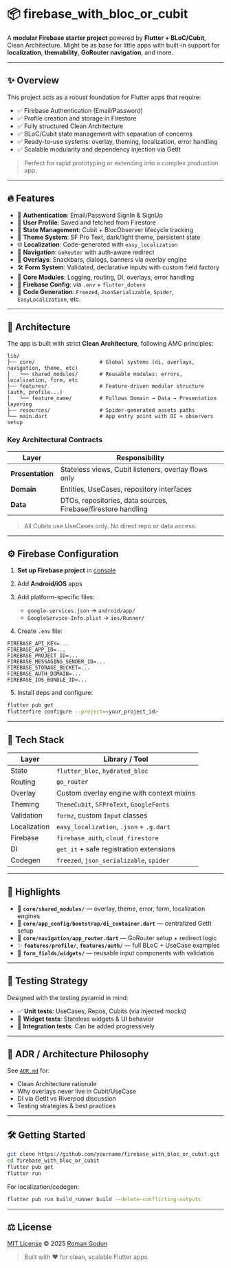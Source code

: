 # 📦 firebase_with_bloc_or_cubit

A **modular Firebase starter project** powered by **Flutter + BLoC/Cubit**, Clean Architecture. Might be as
base for little apps with built-in support for **localization**, **themability**, **GoRouter navigation**, and more.

---

## ✨ Overview

This project acts as a robust foundation for Flutter apps that require:

- ✅ Firebase Authentication (Email/Password)
- ✅ Profile creation and storage in Firestore
- ✅ Fully structured Clean Architecture
- ✅ BLoC/Cubit state management with separation of concerns
- ✅ Ready-to-use systems: overlay, theming, localization, error handling
- ✅ Scalable modularity and dependency injection via GetIt

> Perfect for rapid prototyping or extending into a complex production app.

---

## 🔥 Features

- 🔐 **Authentication**: Email/Password SignIn & SignUp
- 📄 **User Profile**: Saved and fetched from Firestore
- 🎯 **State Management**: Cubit + BlocObserver lifecycle tracking
- 🎨 **Theme System**: SF Pro Text, dark/light theme, persistent state
- 🌐 **Localization**: Code-generated with `easy_localization`
- 🧭 **Navigation**: `GoRouter` with auth-aware redirect
- 🧰 **Overlays**: Snackbars, dialogs, banners via overlay engine
- 🛠 **Form System**: Validated, declarative inputs with custom field factory
- 🧱 **Core Modules**: Logging, routing, DI, overlays, error handling
- 🧪 **Firebase Config**: via `.env` + `flutter_dotenv`
- 🧬 **Code Generation**: `Freezed`, `JsonSerializable`, `Spider`, `EasyLocalization`, etc.

---

## 🧠 Architecture

The app is built with strict **Clean Architecture**, following AMC principles:

```
lib/
├── core/                     # Global systems (di, overlays, navigation, theme, etc)
│   └── shared_modules/       # Reusable modules: errors, localization, form, etc
├── features/                 # Feature-driven modular structure (auth, profile...)
│   └── feature_name/         # Follows Domain → Data → Presentation layering
├── resources/                # Spider-generated assets paths
└── main.dart                 # App entry point with DI + observers setup
```

### Key Architectural Contracts

| Layer            | Responsibility                                                |
| ---------------- | ------------------------------------------------------------- |
| **Presentation** | Stateless views, Cubit listeners, overlay flows only          |
| **Domain**       | Entities, UseCases, repository interfaces                     |
| **Data**         | DTOs, repositories, data sources, Firebase/firestore handling |

> All Cubits use UseCases only. No direct repo or data access.

---

## ⚙️ Firebase Configuration

1. **Set up Firebase project** in [console](https://console.firebase.google.com)
2. Add **Android/iOS** apps
3. Add platform-specific files:

   - `google-services.json` → `android/app/`
   - `GoogleService-Info.plist` → `ios/Runner/`

4. Create `.env` file:

```env
FIREBASE_API_KEY=...
FIREBASE_APP_ID=...
FIREBASE_PROJECT_ID=...
FIREBASE_MESSAGING_SENDER_ID=...
FIREBASE_STORAGE_BUCKET=...
FIREBASE_AUTH_DOMAIN=...
FIREBASE_IOS_BUNDLE_ID=...
```

5. Install deps and configure:

```bash
flutter pub get
flutterfire configure --project=<your_project_id>
```

---

## 🧩 Tech Stack

| Layer        | Library / Tool                            |
| ------------ | ----------------------------------------- |
| State        | `flutter_bloc`, `hydrated_bloc`           |
| Routing      | `go_router`                               |
| Overlay      | Custom overlay engine with context mixins |
| Theming      | `ThemeCubit`, `SFProText`, `GoogleFonts`  |
| Validation   | `formz`, custom `Input` classes           |
| Localization | `easy_localization`, `.json` + `.g.dart`  |
| Firebase     | `firebase_auth`, `cloud_firestore`        |
| DI           | `get_it` + safe registration extensions   |
| Codegen      | `freezed`, `json_serializable`, `spider`  |

---

## 📄 Highlights

- 🧠 **`core/shared_modules/`** — overlay, theme, error, form, localization engines
- 📁 **`core/app_config/bootstrap/di_container.dart`** — centralized GetIt setup
- 🧭 **`core/navigation/app_router.dart`** — GoRouter setup + redirect logic
- ✨ **`features/profile/`**, **`features/auth/`** — full BLoC + UseCase examples
- 🧰 **`form_fields/widgets/`** — reusable input components with validation

---

## 🧪 Testing Strategy

Designed with the testing pyramid in mind:

- ✅ **Unit tests**: UseCases, Repos, Cubits (via injected mocks)
- 🧩 **Widget tests**: Stateless widgets & UI behavior
- 🔁 **Integration tests**: Can be added progressively

---

## 🧾 ADR / Architecture Philosophy

See [`ADR.md`](./ADR.md) for:

- Clean Architecture rationale
- Why overlays never live in Cubit/UseCase
- DI via GetIt vs Riverpod discussion
- Testing strategies & best practices

---

## 🛠 Getting Started

```bash
git clone https://github.com/yourname/firebase_with_bloc_or_cubit.git
cd firebase_with_bloc_or_cubit
flutter pub get
flutter run
```

For localization/codegen:

```bash
flutter pub run build_runner build --delete-conflicting-outputs
```

---

## ⚖️ License

[MIT License](./LICENSE) © 2025 [Roman Godun](mailto:4l.roman.godun@gmail.com)

> Built with ❤️ for clean, scalable Flutter apps.
